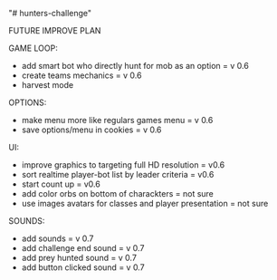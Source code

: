 "# hunters-challenge" 

FUTURE IMPROVE PLAN

GAME LOOP:
- add smart bot who directly hunt for mob as an option = v 0.6
- create teams mechanics = v 0.6
- harvest mode

OPTIONS:
- make menu more like regulars games menu = v 0.6
- save options/menu in cookies = v 0.6

UI:
- improve graphics to targeting full HD resolution = v0.6  
- sort realtime player-bot list by leader criteria = v0.6
- start count up = v0.6
- add color orbs on bottom of charackters = not sure
- use images avatars for classes and player presentation = not sure

SOUNDS:
- add sounds = v 0.7
- add challenge end sound = v 0.7
- add prey hunted sound = v 0.7
- add button clicked sound = v 0.7